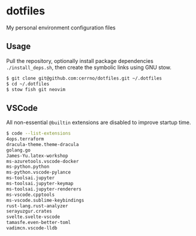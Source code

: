 # dotfiles

My personal environment configuration files

## Usage

Pull the repository, optionally install package dependencies `./install_deps.sh`, then create the symbolic links using GNU stow.
```bash
$ git clone git@github.com:cerrno/dotfiles.git ~/.dotfiles
$ cd ~/.dotfiles
$ stow fish git neovim
```

## VSCode

All non-essential `@builtin` extensions are disabled to improve startup time.
```bash
$ code --list-extensions
4ops.terraform
dracula-theme.theme-dracula
golang.go
James-Yu.latex-workshop
ms-azuretools.vscode-docker
ms-python.python
ms-python.vscode-pylance
ms-toolsai.jupyter
ms-toolsai.jupyter-keymap
ms-toolsai.jupyter-renderers
ms-vscode.cpptools
ms-vscode.sublime-keybindings
rust-lang.rust-analyzer
serayuzgur.crates
svelte.svelte-vscode
tamasfe.even-better-toml
vadimcn.vscode-lldb
```
